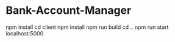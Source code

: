 # Bank-Account-Manager

npm install
cd client
npm install
npm run build
cd ..
npm run start
localhost:5000
